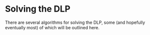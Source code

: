# Solving the DLP

There are several algorithms for solving the DLP, some (and hopefully eventually most) of which will be outlined here.
